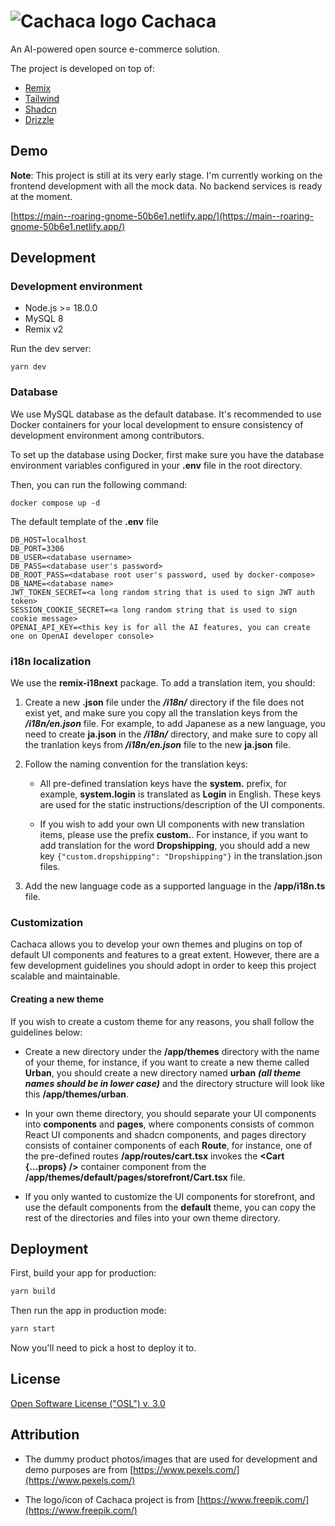 # ![Cachaca logo](https://github.com/ccwukong/Cachaca/blob/main/public/favicon.ico) Cachaca

An AI-powered open source e-commerce solution.

The project is developed on top of:

- [Remix](https://remix.run/)
- [Tailwind](https://tailwindcss.com/)
- [Shadcn](https://ui.shadcn.com/)
- [Drizzle](https://orm.drizzle.team/)

## Demo

**Note**: This project is still at its very early stage. I'm currently working on the frontend development with all the mock data. No backend services is ready at the moment.

[https://main--roaring-gnome-50b6e1.netlify.app/](https://main--roaring-gnome-50b6e1.netlify.app/)

## Development

### Development environment

- Node.js >= 18.0.0
- MySQL 8
- Remix v2

Run the dev server:

```shellscript
yarn dev
```

### Database

We use MySQL database as the default database. It's recommended to use Docker containers for your local development to ensure consistency of development environment among contributors.

To set up the database using Docker, first make sure you have the database environment variables configured in your **.env** file in the root directory.

Then, you can run the following command:

```shellscript
docker compose up -d
```

The default template of the **.env** file

```
DB_HOST=localhost
DB_PORT=3306
DB_USER=<database username>
DB_PASS=<database user's password>
DB_ROOT_PASS=<database root user's password, used by docker-compose>
DB_NAME=<database name>
JWT_TOKEN_SECRET=<a long random string that is used to sign JWT auth token>
SESSION_COOKIE_SECRET=<a long random string that is used to sign cookie message>
OPENAI_API_KEY=<this key is for all the AI features, you can create one on OpenAI developer console>
```

### i18n localization

We use the **remix-i18next** package. To add a translation item, you should:

1. Create a new **<language code>.json** file under the _**/i18n/**_ directory if the file does not exist yet, and make sure you copy all the translation keys from the _**/i18n/en.json**_ file. For example, to add Japanese as a new language, you need to create **ja.json** in the _**/i18n/**_ directory, and make sure to copy all the tranlation keys from _**/i18n/en.json**_ file to the new **ja.json** file.

2. Follow the naming convention for the translation keys:

   - All pre-defined translation keys have the **system.** prefix, for example, **system.login** is translated as **Login** in English. These keys are used for the static instructions/description of the UI components.

   - If you wish to add your own UI components with new translation items, please use the prefix **custom.**. For instance, if you want to add translation for the word **Dropshipping**, you should add a new key `{"custom.dropshipping": "Dropshipping"}` in the translation.json files.

3. Add the new language code as a supported language in the **/app/i18n.ts** file.

### Customization

Cachaca allows you to develop your own themes and plugins on top of default UI components and features to a great extent. However, there are a few development guidelines you should adopt in order to keep this project scalable and maintainable.

#### Creating a new theme

If you wish to create a custom theme for any reasons, you shall follow the guidelines below:

- Create a new directory under the **/app/themes** directory with the name of your theme, for instance, if you want to create a new theme called **Urban**, you should create a new directory named **urban** _**(all theme names should be in lower case)**_ and the directory structure will look like this **/app/themes/urban**.

- In your own theme directory, you should separate your UI components into **components** and **pages**, where components consists of common React UI components and shadcn components, and pages directory consists of container components of each **Route**, for instance, one of the pre-defined routes **/app/routes/cart.tsx** invokes the **<Cart {...props} />** container component from the **/app/themes/default/pages/storefront/Cart.tsx** file.

- If you only wanted to customize the UI components for storefront, and use the default components from the **default** theme, you can copy the rest of the directories and files into your own theme directory.

## Deployment

First, build your app for production:

```sh
yarn build
```

Then run the app in production mode:

```sh
yarn start
```

Now you'll need to pick a host to deploy it to.

## License

[Open Software License ("OSL") v. 3.0](LICENSE)

## Attribution

- The dummy product photos/images that are used for development and demo purposes are from [https://www.pexels.com/](https://www.pexels.com/)

- The logo/icon of Cachaca project is from [https://www.freepik.com/](https://www.freepik.com/)
